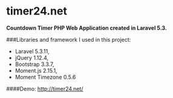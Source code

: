 # timer24.net
**Countdown Timer PHP Web Application created in Laravel 5.3.**

###Libraries and framework I used in this project:
- Laravel 5.3.11,
- jQuery 1.12.4,
- Bootstrap 3.3.7,
- Moment.js 2.15.1,
- Moment Timezone 0.5.6

####Demo: http://timer24.net/